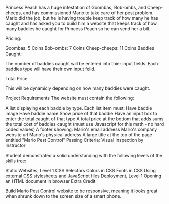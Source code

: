 Princess Peach has a huge infestation of Goombas, Bob-ombs, and Cheep-cheeps, and has commissioned Mario to take care of her pest problem. Mario did the job, but he is having trouble keep track of how many he has caught and has asked you to build him a website that keeps track of how many baddies he caught for Princess Peach so he can send her a bill.

Pricing:

Goombas: 5 Coins
Bob-ombs: 7 Coins
Cheep-cheeps: 11 Coins
Baddies Caught:

The number of baddies caught will be entered into thier input fields. Each baddies type will have their own input feild.

Total Price

This will be dynamicly depending on how many baddies were caught.

Project Requirements
The website must contain the following:

A list displaying each baddie by type. Each list item must:
Have baddie image
Have baddie name
Show price of that baddie
Have an input box to enter the total caught of that type
A total price at the bottom that adds sums the total cost of baddies caught
(must use Javascript for this math - no hard coded values)
A footer showing:
Mario's email address
Mario's company website url
Mario's physical address
A large title at the top of the page entitled "Mario Pest Control"
Passing Criteria: Visual Inspection by Instructor

Student demonstrated a solid understanding with the following levels of the skills tree:

Static Websites, Level 1
CSS Selectors
Colors in CSS
Fonts in CSS
Using external CSS stylesheets and JavaScript files
Deployment, Level 1
Opening an HTML document in browser
Extra Credit

Build Mario Pest Control website to be responsive, meaning it looks great when shrunk down to the screen size of a smart phone.